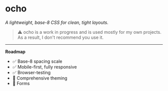 # ocho  
*A lightweight, base-8 CSS for clean, tight layouts.*

> ⚠️ ocho is a work in progress and is used mostly for my own projects. As a result, I don't recommend you use it.
---

**Roadmap**
- ✅ Base-8 spacing scale
- ✅ Mobile-first, fully responsive
- ✅ Browser-testing
- 🚧 Comprehensive theming
- 🚧 Forms
